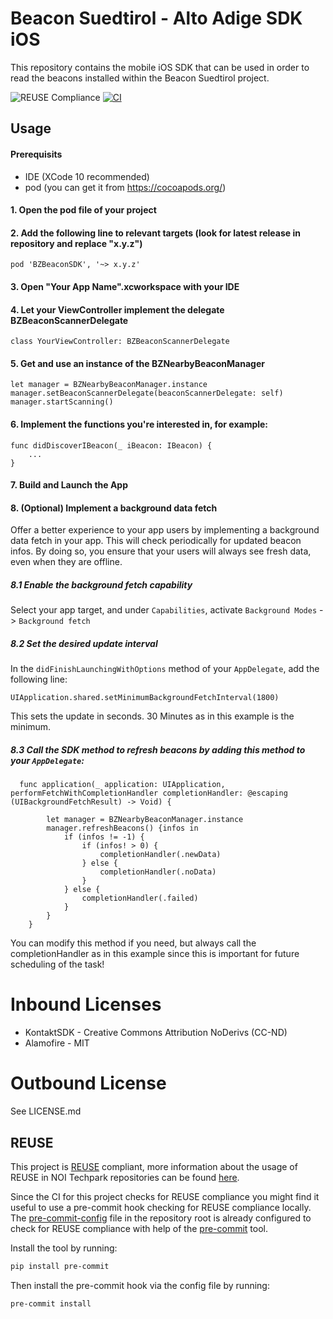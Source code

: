 <!--
SPDX-FileCopyrightText: NOI Techpark <digital@noi.bz.it>

SPDX-License-Identifier: CC0-1.0
-->

# Beacon Suedtirol - Alto Adige SDK iOS
This repository contains the mobile iOS SDK that can be used in order to read the beacons installed within the Beacon Suedtirol project.

![REUSE Compliance](https://github.com/noi-techpark/it.bz.beacon.sdk.ios/actions/workflows/reuse.yml/badge.svg)
[![CI](https://github.com/noi-techpark/it.bz.beacon.sdk.ios/actions/workflows/ci.yml/badge.svg)](https://github.com/noi-techpark/it.bz.beacon.sdk.ios/actions/workflows/ci.yml)

## Usage
#### Prerequisits
- IDE (XCode 10 recommended)
- pod (you can get it from https://cocoapods.org/)
#### 1. Open the pod file of your project
#### 2. Add the following line to relevant targets (look for latest release in repository and replace "x.y.z")
```
pod 'BZBeaconSDK', '~> x.y.z'
```
#### 3. Open "Your App Name".xcworkspace with your IDE

#### 4. Let your ViewController implement the delegate BZBeaconScannerDelegate
```
class YourViewController: BZBeaconScannerDelegate 
``` 

#### 5. Get and use an instance of the BZNearbyBeaconManager
```
let manager = BZNearbyBeaconManager.instance
manager.setBeaconScannerDelegate(beaconScannerDelegate: self)
manager.startScanning()
``` 
#### 6. Implement the functions you're interested in, for example:
```
func didDiscoverIBeacon(_ iBeacon: IBeacon) {
    ...
}
``` 

#### 7. Build and Launch the App

#### 8. (Optional) Implement a background data fetch
Offer a better experience to your app users by implementing a background data fetch in your app. This will check periodically for updated beacon infos. By doing so, you ensure that your users will always see fresh data, even when they are offline.

##### 8.1 Enable the background fetch capability
Select your app target, and under `Capabilities`, activate `Background Modes` -> `Background fetch`
##### 8.2 Set the desired update interval
In the `didFinishLaunchingWithOptions` method of your `AppDelegate`, add the following line:
```
UIApplication.shared.setMinimumBackgroundFetchInterval(1800)
```
This sets the update in seconds. 30 Minutes as in this example is the minimum.
##### 8.3 Call the SDK method to refresh beacons by adding this method to your `AppDelegate`:
```
  func application(_ application: UIApplication, performFetchWithCompletionHandler completionHandler: @escaping (UIBackgroundFetchResult) -> Void) {

        let manager = BZNearbyBeaconManager.instance
        manager.refreshBeacons() {infos in
            if (infos != -1) {
                if (infos! > 0) {
                    completionHandler(.newData)
                } else {
                    completionHandler(.noData)
                }
            } else {
                completionHandler(.failed)
            }
        }
    }
```
You can modify this method if you need, but always call the completionHandler as in this example since this is important for future scheduling of the task!

# Inbound Licenses
- KontaktSDK - Creative Commons Attribution NoDerivs (CC-ND)
- Alamofire - MIT

# Outbound License
See LICENSE.md

## REUSE

This project is [REUSE](https://reuse.software) compliant, more information about the usage of REUSE in NOI Techpark repositories can be found [here](https://github.com/noi-techpark/odh-docs/wiki/Guidelines-for-developers-and-licenses#guidelines-for-contributors-and-new-developers).

Since the CI for this project checks for REUSE compliance you might find it useful to use a pre-commit hook checking for REUSE compliance locally. The [pre-commit-config](.pre-commit-config.yaml) file in the repository root is already configured to check for REUSE compliance with help of the [pre-commit](https://pre-commit.com) tool.

Install the tool by running:
```bash
pip install pre-commit
```
Then install the pre-commit hook via the config file by running:
```bash
pre-commit install
```
